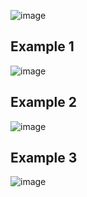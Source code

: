 ![image](https://user-images.githubusercontent.com/60442877/227069170-be105fd2-59cf-4c39-857f-2db8940a117c.png)

## Example 1

![image](https://user-images.githubusercontent.com/60442877/227069278-01cc7fdc-5c2e-4db8-a839-4cfd25642d61.png)

## Example 2

![image](https://user-images.githubusercontent.com/60442877/226513947-ba9d28ac-fb98-4c6a-adb3-72f36dd42f7c.png)

## Example 3

![image](https://user-images.githubusercontent.com/60442877/227083349-44b2d2ac-0e4b-4c5b-bcde-06f9abda3c63.png)
